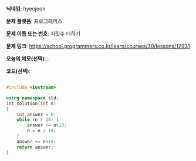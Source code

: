 **닉네임**: hyeojeon

**문제 플랫폼**: 프로그래머스

**문제 이름 또는 번호**: 자릿수 더하기

**문제 링크**: https://school.programmers.co.kr/learn/courses/30/lessons/12931

**오늘의 메모(선택)**: .

**코드(선택)**:

```cpp

#include <iostream>

using namespace std;
int solution(int n)
{
    int answer = 0;
    while (n / 10) {
        answer += n%10;
        n = n / 10;
    }
    answer += n%10;
    return answer;
}

```
